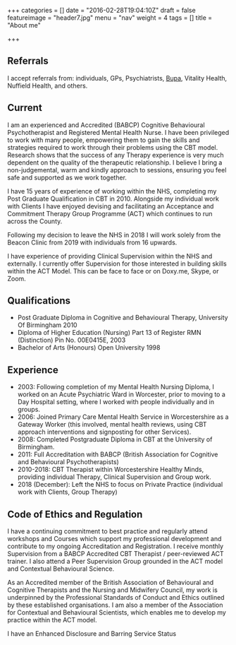 +++
categories = []
date = "2016-02-28T19:04:10Z"
draft = false
featureimage = "header7.jpg"
menu = "nav"
weight = 4
tags = []
title = "About me"

+++

## Referrals


I accept referrals from: individuals, GPs, Psychiatrists,
[Bupa](https://finder.bupa.co.uk/Consultant/view/215281/mrs_bridget_maddison), Vitality 
Health, Nuffield Health, and others.


## Current

I am an experienced and Accredited (BABCP) Cognitive Behavioural
Psychotherapist and Registered Mental Health Nurse. I have been privileged to
work with many people, empowering them to gain the skills and strategies required
to work through their problems using the CBT model. Research shows that the
success of any Therapy experience is very much dependent on the quality of the
therapeutic relationship. I believe I bring a non-judgemental, warm and kindly
approach to sessions, ensuring you feel safe and supported as we work together.

I have 15 years of experience of working within the NHS, completing my Post
Graduate Qualification in CBT in 2010. Alongside my individual work with Clients I
have enjoyed devising and facilitating an Acceptance and Commitment Therapy
Group Programme (ACT) which continues to run across the County.

Following my decision to leave the NHS in 2018 I will work solely from the Beacon
Clinic from 2019 with individuals from 16 upwards.

I have experience of providing Clinical Supervision within the NHS and externally. I
currently offer Supervision for those interested in building skills within the ACT Model.
This can be face to face or on Doxy.me, Skype, or Zoom.


## Qualifications

* Post Graduate Diploma in Cognitive and Behavioural Therapy, University Of Birmingham
2010
* Diploma of Higher Education (Nursing) Part 13 of Register RMN (Distinction) 
Pin No. 00E0415E, 2003
* Bachelor of Arts (Honours) Open University 1998


## Experience

* 2003: Following completion of my Mental Health Nursing Diploma, I worked on 
an Acute Psychiatric Ward in Worcester, prior to moving to a Day Hospital 
setting, where I worked with people individually and in groups.
* 2006: Joined Primary Care Mental Health Service in Worcestershire as a 
Gateway Worker (this involved, mental health reviews, using CBT approach 
interventions and signposting for other Services).
* 2008: Completed Postgraduate Diploma in CBT at the University of Birmingham.
* 2011: Full Accreditation with BABCP (British Association for Cognitive and Behavioural Psychotherapists)
* 2010-2018: CBT Therapist within Worcestershire Healthy Minds, providing
individual Therapy, Clinical Supervision and Group work.
* 2018 (December): Left the NHS to focus on Private Practice (individual work with Clients, Group Therapy)

## Code of Ethics and Regulation

I have a continuing commitment to best practice and regularly attend workshops and
Courses which support my professional development and contribute to my ongoing
Accreditation and Registration. I receive monthly Supervision from a
BABCP Accredited CBT Therapist / peer-reviewed ACT trainer. I also attend a
Peer Supervision Group grounded in the ACT model and Contextual Behavioural
Science.

As an Accredited member of the British Association of Behavioural and Cognitive
Therapists and the Nursing and Midwifery Council, my work is underpinned by the
Professional Standards of Conduct and Ethics outlined by these established
organisations. I am also a member of the Association for Contextual and Behavioural
Scientists, which enables me to develop my practice within the ACT model.

I have an Enhanced Disclosure and Barring Service Status
